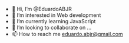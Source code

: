 - 👋 Hi, I’m @EduardoABJR
- 👀 I’m interested in Web development
- 🌱 I’m currently learning JavaScript
- 💞️ I’m looking to collaborate on ...
- 📫 How to reach me eduardo.abjr@gmail.com

<!---
EduardoABJR/EduardoABJR is a ✨ special ✨ repository because its `README.md` (this file) appears on your GitHub profile.
You can click the Preview link to take a look at your changes.
--->
